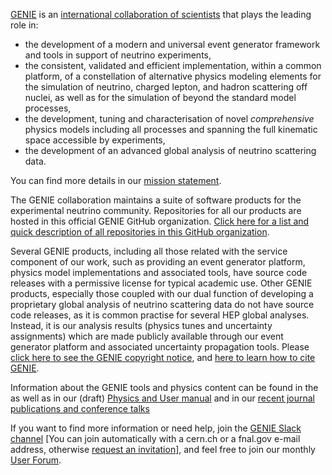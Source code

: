 [GENIE](http://www.genie-mc.org) is an [international collaboration of scientists](https://hep.ph.liv.ac.uk/~costasa/genie/collaboration.html) that plays the leading role in:
 - the development of a modern and universal event generator framework and tools in support of neutrino experiments,
 - the consistent, validated and efficient implementation, within a common platform, of a constellation of alternative physics modeling elements for the simulation of neutrino, charged lepton, and hadron scattering off nuclei, as well as for the simulation of beyond the standard model processes,
 - the development, tuning and characterisation of novel *comprehensive* physics models including all processes and spanning the full kinematic space accessible by experiments,
 - the development of an advanced global analysis of neutrino scattering data. 

You can find more details in our [mission statement](https://hep.ph.liv.ac.uk/~costasa/genie/mission.html).

The GENIE collaboration maintains a suite of software products for the experimental neutrino community. Repositories for all our products are hosted in this official GENIE GitHub organization. [Click here for a list and quick description of all repositories in this GitHub organization](profile/Repositories.md).

Several GENIE products, including all those related with the service component of our work, such as providing an event generator platform, physics model implementations and associated tools, have source code releases with a permissive license for typical academic use. Other GENIE products, especially those coupled with our dual function of developing a proprietary global analysis of neutrino scattering data do not have source code releases, as it is common practise for several HEP global analyses. Instead, it is our analysis results (physics tunes and uncertainty assignments) which are made publicly available through our event generator platform and associated uncertainty propagation tools. Please [click here to see the GENIE copyright notice](http://copyright.genie-mc.org), and
[here to learn how to cite GENIE](https://hep.ph.liv.ac.uk/~costasa/genie/citing.html).

Information about the GENIE tools and physics content can be found in the as well as in our 
(draft) [Physics and User manual](https://www.overleaf.com/read/rqmbqzzvsvmb) and in our
[recent journal publications and conference talks](https://hep.ph.liv.ac.uk/~costasa/genie/pub.html)

If you want to find more information or need help, join the [GENIE Slack channel](https://geniemc.slack.com) [You can join automatically with a cern.ch or a fnal.gov e-mail address, otherwise [request an invitation](mailto:c.andreopoulos@cern.ch)], and feel free to join our monthly [User Forum](https://hep.ph.liv.ac.uk/~costasa/genie/forum.html). 
